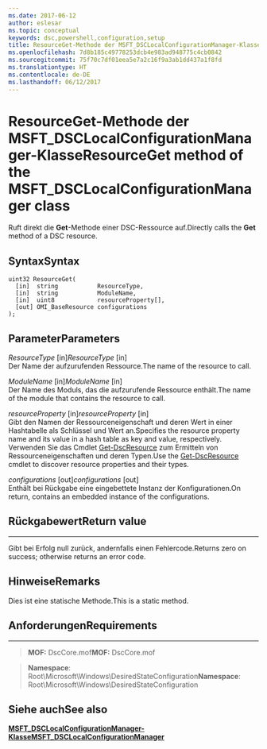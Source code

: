 ```yaml
---
ms.date: 2017-06-12
author: eslesar
ms.topic: conceptual
keywords: dsc,powershell,configuration,setup
title: ResourceGet-Methode der MSFT_DSCLocalConfigurationManager-Klasse
ms.openlocfilehash: 7d8b185c49778253dcb4e983ad948775c4cb0842
ms.sourcegitcommit: 75f70c7df01eea5e7a2c16f9a3ab1dd437a1f8fd
ms.translationtype: HT
ms.contentlocale: de-DE
ms.lasthandoff: 06/12/2017
---
```

# <a name="resourceget-method-of-the-msftdsclocalconfigurationmanager-class"></a><span data-ttu-id="23470-103">ResourceGet-Methode der MSFT_DSCLocalConfigurationManager-Klasse</span><span class="sxs-lookup"><span data-stu-id="23470-103">ResourceGet method of the MSFT_DSCLocalConfigurationManager class</span></span>

<span data-ttu-id="23470-104">Ruft direkt die **Get**-Methode einer DSC-Ressource auf.</span><span class="sxs-lookup"><span data-stu-id="23470-104">Directly calls the **Get** method of a DSC resource.</span></span>

<a name="syntax"></a><span data-ttu-id="23470-105">Syntax</span><span class="sxs-lookup"><span data-stu-id="23470-105">Syntax</span></span>
------

```mof
uint32 ResourceGet(
  [in]  string           ResourceType,
  [in]  string           ModuleName,
  [in]  uint8            resourceProperty[],
  [out] OMI_BaseResource configurations
);
```

<a name="parameters"></a><span data-ttu-id="23470-106">Parameter</span><span class="sxs-lookup"><span data-stu-id="23470-106">Parameters</span></span>
----------

<span data-ttu-id="23470-107">*ResourceType* \[in\]</span><span class="sxs-lookup"><span data-stu-id="23470-107">*ResourceType* \[in\]</span></span>  
<span data-ttu-id="23470-108">Der Name der aufzurufenden Ressource.</span><span class="sxs-lookup"><span data-stu-id="23470-108">The name of the resource to call.</span></span>

<span data-ttu-id="23470-109">*ModuleName* \[in\]</span><span class="sxs-lookup"><span data-stu-id="23470-109">*ModuleName* \[in\]</span></span>  
<span data-ttu-id="23470-110">Der Name des Moduls, das die aufzurufende Ressource enthält.</span><span class="sxs-lookup"><span data-stu-id="23470-110">The name of the module that contains the resource to call.</span></span>

<span data-ttu-id="23470-111">*resourceProperty* \[in\]</span><span class="sxs-lookup"><span data-stu-id="23470-111">*resourceProperty* \[in\]</span></span>  
<span data-ttu-id="23470-112">Gibt den Namen der Ressourceneigenschaft und deren Wert in einer Hashtabelle als Schlüssel und Wert an.</span><span class="sxs-lookup"><span data-stu-id="23470-112">Specifies the resource property name and its value in a hash table as key and value, respectively.</span></span> <span data-ttu-id="23470-113">Verwenden Sie das Cmdlet [Get-DscResource](https://technet.microsoft.com/en-us/library/dn521625.aspx) zum Ermitteln von Ressourceneigenschaften und deren Typen.</span><span class="sxs-lookup"><span data-stu-id="23470-113">Use the [Get-DscResource](https://technet.microsoft.com/en-us/library/dn521625.aspx) cmdlet to discover resource properties and their types.</span></span>

<span data-ttu-id="23470-114">*configurations* \[out\]</span><span class="sxs-lookup"><span data-stu-id="23470-114">*configurations* \[out\]</span></span>  
<span data-ttu-id="23470-115">Enthält bei Rückgabe eine eingebettete Instanz der Konfigurationen.</span><span class="sxs-lookup"><span data-stu-id="23470-115">On return, contains an embedded instance of the configurations.</span></span>

## <a name="return-value"></a><span data-ttu-id="23470-116">Rückgabewert</span><span class="sxs-lookup"><span data-stu-id="23470-116">Return value</span></span>
------------

<span data-ttu-id="23470-117">Gibt bei Erfolg null zurück, andernfalls einen Fehlercode.</span><span class="sxs-lookup"><span data-stu-id="23470-117">Returns zero on success; otherwise returns an error code.</span></span>

## <a name="remarks"></a><span data-ttu-id="23470-118">Hinweise</span><span class="sxs-lookup"><span data-stu-id="23470-118">Remarks</span></span>

<span data-ttu-id="23470-119">Dies ist eine statische Methode.</span><span class="sxs-lookup"><span data-stu-id="23470-119">This is a static method.</span></span>

## <a name="requirements"></a><span data-ttu-id="23470-120">Anforderungen</span><span class="sxs-lookup"><span data-stu-id="23470-120">Requirements</span></span>
------------
><span data-ttu-id="23470-121">**MOF:** DscCore.mof</span><span class="sxs-lookup"><span data-stu-id="23470-121">**MOF:** DscCore.mof</span></span>

><span data-ttu-id="23470-122">**Namespace**: Root\Microsoft\Windows\DesiredStateConfiguration</span><span class="sxs-lookup"><span data-stu-id="23470-122">**Namespace**: Root\Microsoft\Windows\DesiredStateConfiguration</span></span>


## <a name="see-also"></a><span data-ttu-id="23470-123">Siehe auch</span><span class="sxs-lookup"><span data-stu-id="23470-123">See also</span></span>


[<span data-ttu-id="23470-124">**MSFT_DSCLocalConfigurationManager-Klasse**</span><span class="sxs-lookup"><span data-stu-id="23470-124">**MSFT_DSCLocalConfigurationManager**</span></span>](msft-dsclocalconfigurationmanager.md)


 

 



